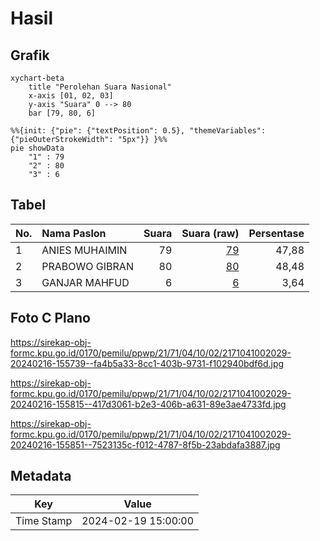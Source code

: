# Hasil

## Grafik

```mermaid
xychart-beta
    title "Perolehan Suara Nasional"
    x-axis [01, 02, 03]
    y-axis "Suara" 0 --> 80
    bar [79, 80, 6]
```

```mermaid
%%{init: {"pie": {"textPosition": 0.5}, "themeVariables": {"pieOuterStrokeWidth": "5px"}} }%%
pie showData
    "1" : 79
    "2" : 80
    "3" : 6
```

## Tabel

| No. | Nama Paslon    | Suara | Suara (raw) | Persentase |
|:--- |:-------------- | -----:| -----------:| ----------:|
| 1   | ANIES MUHAIMIN | 79    | [79][p-1]   | 47,88      |
| 2   | PRABOWO GIBRAN | 80    | [80][p-2]   | 48,48      |
| 3   | GANJAR MAHFUD  | 6     | [6][p-3]    | 3,64       |


[p-1]: https://github.com/gigit-pemilu/pemilu-2024/blob/main/pilpres/hitung-suara/sub/21-kepulauan-riau/sub/71-kota-batam/sub/04-nongsa/sub/1002-batu-besar/sub/029-tps/sub/paslon-1.txt
[p-2]: https://github.com/gigit-pemilu/pemilu-2024/blob/main/pilpres/hitung-suara/sub/21-kepulauan-riau/sub/71-kota-batam/sub/04-nongsa/sub/1002-batu-besar/sub/029-tps/sub/paslon-2.txt
[p-3]: https://github.com/gigit-pemilu/pemilu-2024/blob/main/pilpres/hitung-suara/sub/21-kepulauan-riau/sub/71-kota-batam/sub/04-nongsa/sub/1002-batu-besar/sub/029-tps/sub/paslon-3.txt

## Foto C Plano

https://sirekap-obj-formc.kpu.go.id/0170/pemilu/ppwp/21/71/04/10/02/2171041002029-20240216-155739--fa4b5a33-8cc1-403b-9731-f102940bdf6d.jpg

https://sirekap-obj-formc.kpu.go.id/0170/pemilu/ppwp/21/71/04/10/02/2171041002029-20240216-155815--417d3061-b2e3-406b-a631-89e3ae4733fd.jpg

https://sirekap-obj-formc.kpu.go.id/0170/pemilu/ppwp/21/71/04/10/02/2171041002029-20240216-155851--7523135c-f012-4787-8f5b-23abdafa3887.jpg


## Metadata

| Key        | Value               |
| ---------- | ------------------- |
| Time Stamp | 2024-02-19 15:00:00 |




